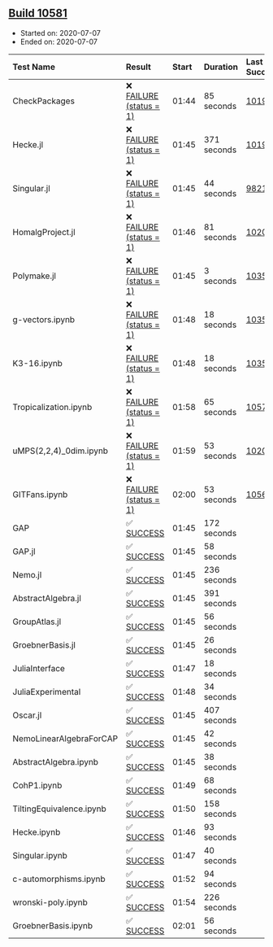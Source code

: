 ## [Build 10581](https://oscarci.mathematik.uni-kl.de/job/oscar/10581/)

* Started on: 2020-07-07
* Ended on: 2020-07-07

| Test Name    | Result | Start | Duration | Last Success | First Failure |
|:-------------|:-------|:------|:---------|:-------------|:--------------|
| CheckPackages | ❌ [FAILURE (status = 1)](https://oscarci.mathematik.uni-kl.de/job/oscar/10581/artifact/logs/build-10581/CheckPackages.log) | 01:44 | 85 seconds | [10197](https://oscarci.mathematik.uni-kl.de/job/oscar/10197/) | [10198](https://oscarci.mathematik.uni-kl.de/job/oscar/10198/) |
| Hecke.jl | ❌ [FAILURE (status = 1)](https://oscarci.mathematik.uni-kl.de/job/oscar/10581/artifact/logs/build-10581/Hecke.jl.log) | 01:45 | 371 seconds | [10197](https://oscarci.mathematik.uni-kl.de/job/oscar/10197/) | [10198](https://oscarci.mathematik.uni-kl.de/job/oscar/10198/) |
| Singular.jl | ❌ [FAILURE (status = 1)](https://oscarci.mathematik.uni-kl.de/job/oscar/10581/artifact/logs/build-10581/Singular.jl.log) | 01:45 | 44 seconds | [9821](https://oscarci.mathematik.uni-kl.de/job/oscar/9821/) | [9822](https://oscarci.mathematik.uni-kl.de/job/oscar/9822/) |
| HomalgProject.jl | ❌ [FAILURE (status = 1)](https://oscarci.mathematik.uni-kl.de/job/oscar/10581/artifact/logs/build-10581/HomalgProject.jl.log) | 01:46 | 81 seconds | [10209](https://oscarci.mathematik.uni-kl.de/job/oscar/10209/) | [10210](https://oscarci.mathematik.uni-kl.de/job/oscar/10210/) |
| Polymake.jl | ❌ [FAILURE (status = 1)](https://oscarci.mathematik.uni-kl.de/job/oscar/10581/artifact/logs/build-10581/Polymake.jl.log) | 01:45 | 3 seconds | [10356](https://oscarci.mathematik.uni-kl.de/job/oscar/10356/) | [10357](https://oscarci.mathematik.uni-kl.de/job/oscar/10357/) |
| g-vectors.ipynb | ❌ [FAILURE (status = 1)](https://oscarci.mathematik.uni-kl.de/job/oscar/10581/artifact/logs/build-10581/g-vectors.ipynb.log) | 01:48 | 18 seconds | [10356](https://oscarci.mathematik.uni-kl.de/job/oscar/10356/) | [10357](https://oscarci.mathematik.uni-kl.de/job/oscar/10357/) |
| K3-16.ipynb | ❌ [FAILURE (status = 1)](https://oscarci.mathematik.uni-kl.de/job/oscar/10581/artifact/logs/build-10581/K3-16.ipynb.log) | 01:48 | 18 seconds | [10356](https://oscarci.mathematik.uni-kl.de/job/oscar/10356/) | [10357](https://oscarci.mathematik.uni-kl.de/job/oscar/10357/) |
| Tropicalization.ipynb | ❌ [FAILURE (status = 1)](https://oscarci.mathematik.uni-kl.de/job/oscar/10581/artifact/logs/build-10581/Tropicalization.ipynb.log) | 01:58 | 65 seconds | [10578](https://oscarci.mathematik.uni-kl.de/job/oscar/10578/) | [10579](https://oscarci.mathematik.uni-kl.de/job/oscar/10579/) |
| uMPS(2,2,4)_0dim.ipynb | ❌ [FAILURE (status = 1)](https://oscarci.mathematik.uni-kl.de/job/oscar/10581/artifact/logs/build-10581/uMPS-2-2-4-_0dim.ipynb.log) | 01:59 | 53 seconds | [10209](https://oscarci.mathematik.uni-kl.de/job/oscar/10209/) | [10210](https://oscarci.mathematik.uni-kl.de/job/oscar/10210/) |
| GITFans.ipynb | ❌ [FAILURE (status = 1)](https://oscarci.mathematik.uni-kl.de/job/oscar/10581/artifact/logs/build-10581/GITFans.ipynb.log) | 02:00 | 53 seconds | [10566](https://oscarci.mathematik.uni-kl.de/job/oscar/10566/) | [10567](https://oscarci.mathematik.uni-kl.de/job/oscar/10567/) |
| GAP | ✅ [SUCCESS](https://oscarci.mathematik.uni-kl.de/job/oscar/10581/artifact/logs/build-10581/GAP.log) | 01:45 | 172 seconds |  |  |
| GAP.jl | ✅ [SUCCESS](https://oscarci.mathematik.uni-kl.de/job/oscar/10581/artifact/logs/build-10581/GAP.jl.log) | 01:45 | 58 seconds |  |  |
| Nemo.jl | ✅ [SUCCESS](https://oscarci.mathematik.uni-kl.de/job/oscar/10581/artifact/logs/build-10581/Nemo.jl.log) | 01:45 | 236 seconds |  |  |
| AbstractAlgebra.jl | ✅ [SUCCESS](https://oscarci.mathematik.uni-kl.de/job/oscar/10581/artifact/logs/build-10581/AbstractAlgebra.jl.log) | 01:45 | 391 seconds |  |  |
| GroupAtlas.jl | ✅ [SUCCESS](https://oscarci.mathematik.uni-kl.de/job/oscar/10581/artifact/logs/build-10581/GroupAtlas.jl.log) | 01:45 | 56 seconds |  |  |
| GroebnerBasis.jl | ✅ [SUCCESS](https://oscarci.mathematik.uni-kl.de/job/oscar/10581/artifact/logs/build-10581/GroebnerBasis.jl.log) | 01:45 | 26 seconds |  |  |
| JuliaInterface | ✅ [SUCCESS](https://oscarci.mathematik.uni-kl.de/job/oscar/10581/artifact/logs/build-10581/JuliaInterface.log) | 01:47 | 18 seconds |  |  |
| JuliaExperimental | ✅ [SUCCESS](https://oscarci.mathematik.uni-kl.de/job/oscar/10581/artifact/logs/build-10581/JuliaExperimental.log) | 01:48 | 34 seconds |  |  |
| Oscar.jl | ✅ [SUCCESS](https://oscarci.mathematik.uni-kl.de/job/oscar/10581/artifact/logs/build-10581/Oscar.jl.log) | 01:45 | 407 seconds |  |  |
| NemoLinearAlgebraForCAP | ✅ [SUCCESS](https://oscarci.mathematik.uni-kl.de/job/oscar/10581/artifact/logs/build-10581/NemoLinearAlgebraForCAP.log) | 01:45 | 42 seconds |  |  |
| AbstractAlgebra.ipynb | ✅ [SUCCESS](https://oscarci.mathematik.uni-kl.de/job/oscar/10581/artifact/logs/build-10581/AbstractAlgebra.ipynb.log) | 01:45 | 38 seconds |  |  |
| CohP1.ipynb | ✅ [SUCCESS](https://oscarci.mathematik.uni-kl.de/job/oscar/10581/artifact/logs/build-10581/CohP1.ipynb.log) | 01:49 | 68 seconds |  |  |
| TiltingEquivalence.ipynb | ✅ [SUCCESS](https://oscarci.mathematik.uni-kl.de/job/oscar/10581/artifact/logs/build-10581/TiltingEquivalence.ipynb.log) | 01:50 | 158 seconds |  |  |
| Hecke.ipynb | ✅ [SUCCESS](https://oscarci.mathematik.uni-kl.de/job/oscar/10581/artifact/logs/build-10581/Hecke.ipynb.log) | 01:46 | 93 seconds |  |  |
| Singular.ipynb | ✅ [SUCCESS](https://oscarci.mathematik.uni-kl.de/job/oscar/10581/artifact/logs/build-10581/Singular.ipynb.log) | 01:47 | 40 seconds |  |  |
| c-automorphisms.ipynb | ✅ [SUCCESS](https://oscarci.mathematik.uni-kl.de/job/oscar/10581/artifact/logs/build-10581/c-automorphisms.ipynb.log) | 01:52 | 94 seconds |  |  |
| wronski-poly.ipynb | ✅ [SUCCESS](https://oscarci.mathematik.uni-kl.de/job/oscar/10581/artifact/logs/build-10581/wronski-poly.ipynb.log) | 01:54 | 226 seconds |  |  |
| GroebnerBasis.ipynb | ✅ [SUCCESS](https://oscarci.mathematik.uni-kl.de/job/oscar/10581/artifact/logs/build-10581/GroebnerBasis.ipynb.log) | 02:01 | 56 seconds |  |  |
